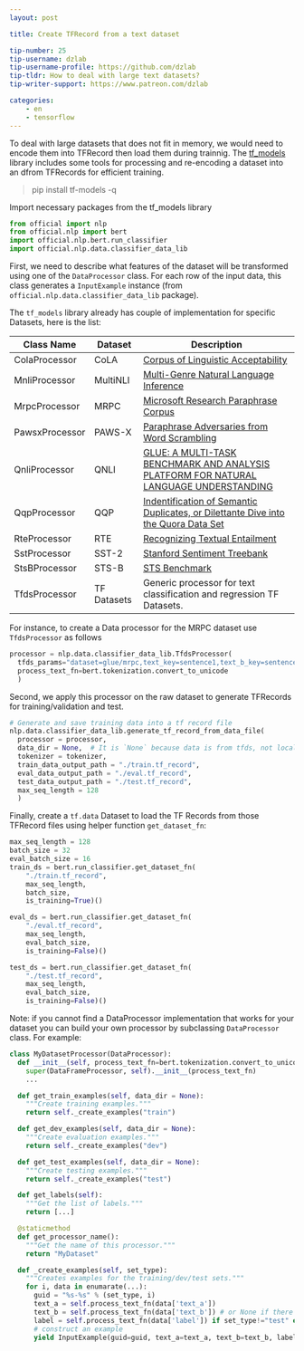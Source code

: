 ```yaml
---
layout: post

title: Create TFRecord from a text dataset

tip-number: 25
tip-username: dzlab
tip-username-profile: https://github.com/dzlab
tip-tldr: How to deal with large text datasets?
tip-writer-support: https://www.patreon.com/dzlab

categories:
    - en
    - tensorflow
---
```


To deal with large datasets that does not fit in memory, we would need to encode them into TFRecord then load them during trainnig. The [tf_models](https://github.com/tensorflow/models) library includes some tools for processing and re-encoding a dataset into an dfrom TFRecords for efficient training.


> pip install tf-models -q

Import necessary packages from the tf_models library

```python
from official import nlp
from official.nlp import bert
import official.nlp.bert.run_classifier
import official.nlp.data.classifier_data_lib
```

First, we need to describe what features of the dataset will be transformed using one of the `DataProcessor` class. For each row of the input data, this class generates a `InputExample` instance (from `official.nlp.data.classifier_data_lib` package).

The `tf_models` library already has couple of implementation for specific Datasets, here is the list:

| Class Name | Dataset | Description |
|------------|---------|-------------|
| ColaProcessor | CoLA | [Corpus of Linguistic Acceptability](https://nyu-mll.github.io/CoLA/)|
| MnliProcessor | MultiNLI | [Multi-Genre Natural Language Inference](https://cims.nyu.edu/~sbowman/multinli/) |
| MrpcProcessor | MRPC | [Microsoft Research Paraphrase Corpus](https://www.microsoft.com/en-us/download/details.aspx?id=52398) |
| PawsxProcessor | PAWS-X | [Paraphrase Adversaries from Word Scrambling](https://github.com/google-research-datasets/paws/tree/master/pawsx) |
| QnliProcessor | QNLI | [GLUE: A MULTI-TASK BENCHMARK AND ANALYSIS PLATFORM FOR NATURAL LANGUAGE UNDERSTANDING](https://arxiv.org/pdf/1804.07461.pdf)|
| QqpProcessor | QQP | [Indentification of Semantic Duplicates, or Dilettante Dive into the Quora Data Set](https://github.com/sdll/QQP) |
| RteProcessor | RTE | [Recognizing Textual Entailment](https://aclweb.org/aclwiki/Recognizing_Textual_Entailment) |
| SstProcessor | SST-2 | [Stanford Sentiment Treebank](https://github.com/AcademiaSinicaNLPLab/sentiment_dataset) |
| StsBProcessor | STS-B | [STS Benchmark](https://ixa2.si.ehu.es/stswiki/index.php/STSbenchmark)|
| TfdsProcessor | TF Datasets | Generic processor for text classification and regression TF Datasets. |

For instance, to create a Data processor for the MRPC dataset use `TfdsProcessor` as follows
```python
processor = nlp.data.classifier_data_lib.TfdsProcessor(
  tfds_params="dataset=glue/mrpc,text_key=sentence1,text_b_key=sentence2",
  process_text_fn=bert.tokenization.convert_to_unicode
  )
```

Second, we apply this processor on the raw dataset to generate TFRecords for training/validation and test.

```python
# Generate and save training data into a tf record file
nlp.data.classifier_data_lib.generate_tf_record_from_data_file(
  processor = processor,
  data_dir = None,  # It is `None` because data is from tfds, not local dir.
  tokenizer = tokenizer,
  train_data_output_path = "./train.tf_record",
  eval_data_output_path = "./eval.tf_record",
  test_data_output_path = "./test.tf_record",
  max_seq_length = 128
  )
```

Finally, create a `tf.data` Dataset to load the TF Records from those TFRecord files using helper function `get_dataset_fn`:
```python
max_seq_length = 128
batch_size = 32
eval_batch_size = 16
train_ds = bert.run_classifier.get_dataset_fn(
    "./train.tf_record",
    max_seq_length,
    batch_size,
    is_training=True)()

eval_ds = bert.run_classifier.get_dataset_fn(
    "./eval.tf_record",
    max_seq_length,
    eval_batch_size,
    is_training=False)()

test_ds = bert.run_classifier.get_dataset_fn(
    "./test.tf_record",
    max_seq_length,
    eval_batch_size,
    is_training=False)()
```

Note: if you cannot find a DataProcessor implementation that works for your dataset you can build your own processor by subclassing `DataProcessor` class. For example:

```python
class MyDatasetProcessor(DataProcessor):
  def __init__(self, process_text_fn=bert.tokenization.convert_to_unicode):
    super(DataFrameProcessor, self).__init__(process_text_fn)
    ...

  def get_train_examples(self, data_dir = None):
    """Create training examples."""
    return self._create_examples("train")

  def get_dev_examples(self, data_dir = None):
    """Create evaluation examples."""
    return self._create_examples("dev")

  def get_test_examples(self, data_dir = None):
    """Create testing examples."""
    return self._create_examples("test")

  def get_labels(self):
    """Get the list of labels."""
    return [...]

  @staticmethod
  def get_processor_name():
    """Get the name of this processor."""
    return "MyDataset"

  def _create_examples(self, set_type):
    """Creates examples for the training/dev/test sets."""
    for i, data in enumarate(...):
      guid = "%s-%s" % (set_type, i)
      text_a = self.process_text_fn(data['text_a'])
      text_b = self.process_text_fn(data['text_b']) # or None if there is no text_b
      label = self.process_text_fn(data['label']) if set_type!="test" else None
      # construct an example
      yield InputExample(guid=guid, text_a=text_a, text_b=text_b, label=label)
```